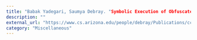 ```yaml
---
title: "Babak Yadegari, Saumya Debray. "Symbolic Execution of Obfuscated Code""
description: ""
external_url: "https://www.cs.arizona.edu/people/debray/Publications/ccs2015-symbolic.pdf"
category: "Miscellaneous"
---
```

